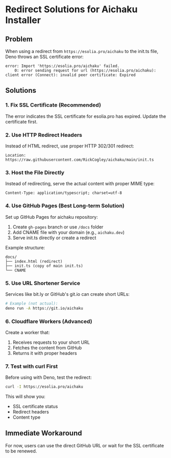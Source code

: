 # Redirect Solutions for Aichaku Installer

## Problem
When using a redirect from `https://esolia.pro/aichaku` to the init.ts file, Deno throws an SSL certificate error:
```
error: Import 'https://esolia.pro/aichaku' failed.
    0: error sending request for url (https://esolia.pro/aichaku): client error (Connect): invalid peer certificate: Expired
```

## Solutions

### 1. Fix SSL Certificate (Recommended)
The error indicates the SSL certificate for esolia.pro has expired. Update the certificate first.

### 2. Use HTTP Redirect Headers
Instead of HTML redirect, use proper HTTP 302/301 redirect:
```
Location: https://raw.githubusercontent.com/RickCogley/aichaku/main/init.ts
```

### 3. Host the File Directly
Instead of redirecting, serve the actual content with proper MIME type:
```
Content-Type: application/typescript; charset=utf-8
```

### 4. Use GitHub Pages (Best Long-term Solution)
Set up GitHub Pages for aichaku repository:

1. Create `gh-pages` branch or use `/docs` folder
2. Add CNAME file with your domain (e.g., `aichaku.dev`)
3. Serve init.ts directly or create a redirect

Example structure:
```
docs/
├── index.html (redirect)
├── init.ts (copy of main init.ts)
└── CNAME
```

### 5. Use URL Shortener Service
Services like bit.ly or GitHub's git.io can create short URLs:
```bash
# Example (not actual):
deno run -A https://git.io/aichaku
```

### 6. Cloudflare Workers (Advanced)
Create a worker that:
1. Receives requests to your short URL
2. Fetches the content from GitHub
3. Returns it with proper headers

### 7. Test with curl First
Before using with Deno, test the redirect:
```bash
curl -I https://esolia.pro/aichaku
```

This will show you:
- SSL certificate status
- Redirect headers
- Content type

## Immediate Workaround
For now, users can use the direct GitHub URL or wait for the SSL certificate to be renewed.